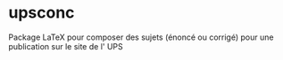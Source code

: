 upsconc
=======

Package LaTeX pour composer des sujets (énoncé ou corrigé) pour une publication sur le site de l' UPS
